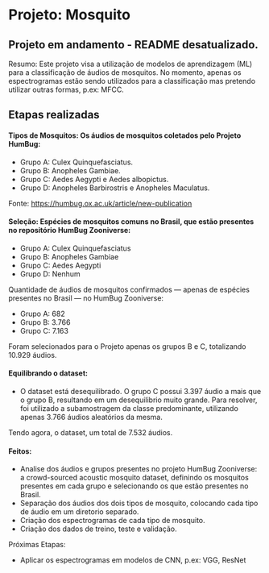 # Projeto: Mosquito

## Projeto em andamento - README desatualizado.

Resumo: Este projeto visa a utilização de modelos de aprendizagem (ML) para a classificação de áudios de mosquitos. 
No momento, apenas os espectrogramas estão sendo utilizados para a classificação mas pretendo utilizar outras formas, p.ex: MFCC.

## Etapas realizadas

#### Tipos de Mosquitos: Os áudios de mosquitos coletados pelo Projeto HumBug:

- Grupo A: Culex Quinquefasciatus.
- Grupo B: Anopheles Gambiae.
- Grupo C: Aedes Aegypti e Aedes albopictus.
- Grupo D: Anopheles Barbirostris e Anopheles Maculatus.

Fonte: https://humbug.ox.ac.uk/article/new-publication


#### Seleção: Espécies de mosquitos comuns no Brasil, que estão presentes no repositório HumBug Zooniverse:

- Grupo A: Culex Quinquefasciatus
- Grupo B: Anopheles Gambiae
- Grupo C: Aedes Aegypti
- Grupo D: Nenhum

Quantidade de áudios de mosquitos confirmados — apenas de espécies presentes no Brasil — no HumBug Zooniverse:

- Grupo A: 682
- Grupo B: 3.766
- Grupo C: 7.163

Foram selecionados para o Projeto apenas os grupos B e C, totalizando 10.929 áudios.

#### Equilibrando o dataset:

- O dataset está desequilibrado. O grupo C possui 3.397 áudio a mais que o grupo B, resultando em um desequilibrio muito grande. Para resolver, foi utilizado a subamostragem da classe predominante, utilizando apenas 3.766 áudios aleatórios da mesma.

Tendo agora, o dataset, um total de 7.532 áudios.

#### Feitos:
- Analise dos áudios e grupos presentes no projeto HumBug Zooniverse: a crowd-sourced acoustic mosquito dataset, definindo os mosquitos presentes em cada grupo e selecionando os que estão presentes no Brasil.
- Separação dos áudios dos dois tipos de mosquito, colocando cada tipo de áudio em um diretorio separado.
- Criação dos espectrogramas de cada tipo de mosquito.
- Criação dos dados de treino, teste e validação.
 

Próximas Etapas:
- Aplicar os espectrogramas em modelos de CNN, p.ex: VGG, ResNet
